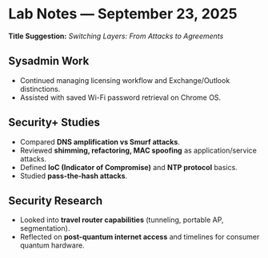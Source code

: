 # Lab Notes — September 23, 2025
**Title Suggestion:** *Switching Layers: From Attacks to Agreements*

## Sysadmin Work
- Continued managing licensing workflow and Exchange/Outlook distinctions.  
- Assisted with saved Wi-Fi password retrieval on Chrome OS.  

## Security+ Studies
- Compared **DNS amplification vs Smurf attacks**.  
- Reviewed **shimming, refactoring, MAC spoofing** as application/service attacks.  
- Defined **IoC (Indicator of Compromise)** and **NTP protocol** basics.  
- Studied **pass-the-hash attacks**.  

## Security Research
- Looked into **travel router capabilities** (tunneling, portable AP, segmentation).  
- Reflected on **post-quantum internet access** and timelines for consumer quantum hardware.  
